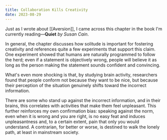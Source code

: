 ```yaml
---
title: Collaboration Kills Creativity
date: 2023-08-29
---
```


Just as I wrote about [[Aversion]], I came across this chapter in the book I'm currently reading—**Quiet** _by Susan Cain_.

In general, the chapter discusses how solitude is important for fostering creativity and references quite a few experiments that support this claim. One experiment showed that humans are naturally programmed to follow the herd; even if a statement is objectively wrong, people will believe it as long as the person making the statement sounds confident and convincing.

What's even more shocking is that, by studying brain activity, researchers found that people conform not because they want to be nice, but because their perception of the situation genuinely shifts toward the incorrect information.

There are some who stand up against the incorrect information, and in their brains, this correlates with activities that make them feel unpleasant. This further reinforces my own confirmation bias: speaking against the norm, even when it is wrong and you are right, is no easy feat and induces unpleasantness and, to a certain extent, pain that only you would understand. A contrarian, for better or worse, is destined to walk the lonely path, at least in mainstream society.